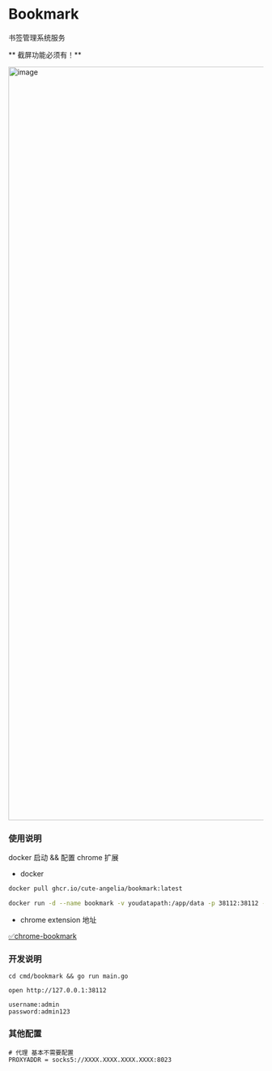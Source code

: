 # Bookmark

书签管理系统服务

** 截屏功能必须有！**

<img width="1487" alt="image" src="https://github.com/cute-angelia/bookmark/assets/26561606/f008051a-bc2e-4854-8aa9-ae1c256166ec">


### 使用说明

docker 启动 && 配置 chrome 扩展

* docker

```bash
docker pull ghcr.io/cute-angelia/bookmark:latest

docker run -d --name bookmark -v youdatapath:/app/data -p 38112:38112 --log-opt max-size=10m ghcr.io/cute-angelia/bookmark:latest
```

* chrome extension 地址

[✅chrome-bookmark](https://github.com/cute-angelia/chrome-bookmark)

 
### 开发说明

```shell
cd cmd/bookmark && go run main.go

open http://127.0.0.1:38112

username:admin
password:admin123

```

### 其他配置

```shell
# 代理 基本不需要配置
PROXYADDR = socks5://XXXX.XXXX.XXXX.XXXX:8023
```

